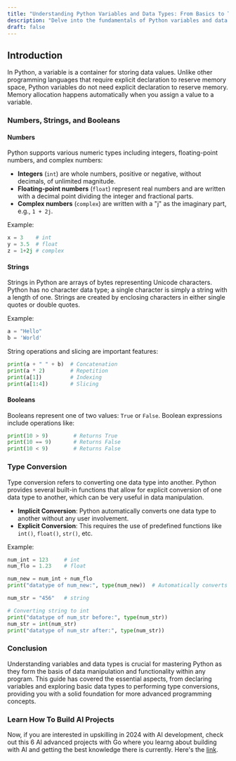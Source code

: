 ```yaml
---
title: "Understanding Python Variables and Data Types: From Basics to Type Conversion"
description: "Delve into the fundamentals of Python variables and data types, covering numbers, strings, and booleans, along with essential type conversion techniques to manipulate and utilize data effectively."
draft: false
---
```


## Introduction

In Python, a variable is a container for storing data values. Unlike other programming languages that require explicit declaration to reserve memory space, Python variables do not need explicit declaration to reserve memory. Memory allocation happens automatically when you assign a value to a variable.

### Numbers, Strings, and Booleans

#### Numbers

Python supports various numeric types including integers, floating-point numbers, and complex numbers:

- **Integers** (`int`) are whole numbers, positive or negative, without decimals, of unlimited magnitude.
- **Floating-point numbers** (`float`) represent real numbers and are written with a decimal point dividing the integer and fractional parts.
- **Complex numbers** (`complex`) are written with a "j" as the imaginary part, e.g., `1 + 2j`.

Example:
```python
x = 3    # int
y = 3.5  # float
z = 1+2j # complex
```

#### Strings

Strings in Python are arrays of bytes representing Unicode characters. Python has no character data type; a single character is simply a string with a length of one. Strings are created by enclosing characters in either single quotes or double quotes.

Example:
```python
a = "Hello"
b = 'World'
```

String operations and slicing are important features:
```python
print(a + " " + b)  # Concatenation
print(a * 2)        # Repetition
print(a[1])         # Indexing
print(a[1:4])       # Slicing
```

#### Booleans

Booleans represent one of two values: `True` or `False`. Boolean expressions include operations like:
```python
print(10 > 9)        # Returns True
print(10 == 9)       # Returns False
print(10 < 9)        # Returns False
```

### Type Conversion

Type conversion refers to converting one data type into another. Python provides several built-in functions that allow for explicit conversion of one data type to another, which can be very useful in data manipulation.

- **Implicit Conversion**: Python automatically converts one data type to another without any user involvement.
- **Explicit Conversion**: This requires the use of predefined functions like `int()`, `float()`, `str()`, etc.

Example:
```python
num_int = 123     # int
num_flo = 1.23    # float

num_new = num_int + num_flo
print("datatype of num_new:", type(num_new))  # Automatically converts int to float

num_str = "456"   # string

# Converting string to int
print("datatype of num_str before:", type(num_str))
num_str = int(num_str)
print("datatype of num_str after:", type(num_str))
```

### Conclusion

Understanding variables and data types is crucial for mastering Python as they form the basis of data manipulation and functionality within any program. This guide has covered the essential aspects, from declaring variables and exploring basic data types to performing type conversions, providing you with a solid foundation for more advanced programming concepts.

### Learn How To Build AI Projects

Now, if you are interested in upskilling in 2024 with AI development, check out this 6 AI advanced projects with Go where you learng about building with AI and getting the best knowledge there is currently. Here's the [link](https://akhilsharmatech.gumroad.com/l/zgxqq).